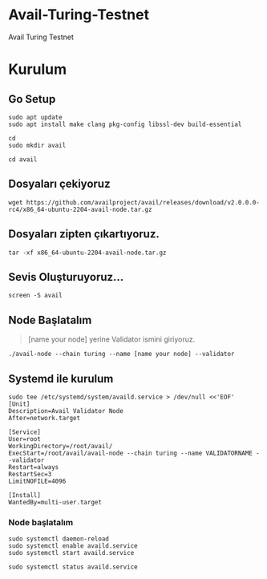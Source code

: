 # Avail-Turing-Testnet

Avail Turing Testnet

# Kurulum

## Go Setup
```
sudo apt update
sudo apt install make clang pkg-config libssl-dev build-essential
```
```
cd
sudo mkdir avail
```

```
cd avail
```
## Dosyaları çekiyoruz

```
wget https://github.com/availproject/avail/releases/download/v2.0.0.0-rc4/x86_64-ubuntu-2204-avail-node.tar.gz
```

## Dosyaları zipten çıkartıyoruz.

```
tar -xf x86_64-ubuntu-2204-avail-node.tar.gz
```

## Sevis Oluşturuyoruz...

```
screen -S avail
```

## Node Başlatalım

> [name your node] yerine Validator ismini giriyoruz.

```
./avail-node --chain turing --name [name your node] --validator
```

## Systemd ile kurulum

```
sudo tee /etc/systemd/system/availd.service > /dev/null <<'EOF'
[Unit]
Description=Avail Validator Node
After=network.target

[Service]
User=root
WorkingDirectory=/root/avail/
ExecStart=/root/avail/avail-node --chain turing --name VALIDATORNAME --validator
Restart=always
RestartSec=3
LimitNOFILE=4096

[Install]
WantedBy=multi-user.target
```

### Node başlatalım

```
sudo systemctl daemon-reload
sudo systemctl enable availd.service
sudo systemctl start availd.service
```
```
sudo systemctl status availd.service
```


